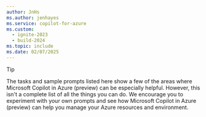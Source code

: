 ```yaml
---
author: JnHs
ms.author: jenhayes
ms.service: copilot-for-azure
ms.custom:
  - ignite-2023
  - build-2024
ms.topic: include
ms.date: 02/07/2025
---
```


> [!TIP]
>
>The tasks and sample prompts listed here show a few of the areas where Microsoft Copilot in Azure (preview) can be especially helpful. However, this isn't a complete list of all the things you can do. We encourage you to experiment with your own prompts and see how Microsoft Copilot in Azure (preview) can help you manage your Azure resources and environment.
